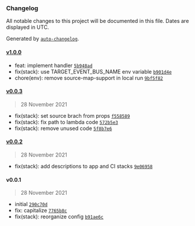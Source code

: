 ### Changelog

All notable changes to this project will be documented in this file. Dates are displayed in UTC.

Generated by [`auto-changelog`](https://github.com/CookPete/auto-changelog).

#### [v1.0.0](https://codecommit-vensi/v1/repos/compare/v0.0.3...v1.0.0)

- feat: implement handler [`5b948ad`](https://codecommit-vensi/v1/repos/commit/5b948ad930db90c41f9a0c8b347524204d46fbf4)
- fix(stack): use TARGET_EVENT_BUS_NAME env variable [`b901d4e`](https://codecommit-vensi/v1/repos/commit/b901d4e4baf69f66e87aff3fcd609f55a50b43ed)
- chore(env): remove source-map-support in local run [`9bf5f82`](https://codecommit-vensi/v1/repos/commit/9bf5f82f6d2d5c0fddc07cc2bdc7a797bd0c0d0d)

#### [v0.0.3](https://codecommit-vensi/v1/repos/compare/v0.0.2...v0.0.3)

> 28 November 2021

- fix(stack): set source brach from props [`f558589`](https://codecommit-vensi/v1/repos/commit/f558589f5be5bc0b5b9178b28365c2b6cd3283a2)
- fix(stack): fix path to lambda code [`572b5e3`](https://codecommit-vensi/v1/repos/commit/572b5e3c0f59c9e64eff8b953b0c5df1e206b859)
- fix(stack): remove unused code [`5f8b7e6`](https://codecommit-vensi/v1/repos/commit/5f8b7e63b04ddb7d6734c179709ba0533f684113)

#### [v0.0.2](https://codecommit-vensi/v1/repos/compare/v0.0.1...v0.0.2)

> 28 November 2021

- fix(stack): add descriptions to app and CI stacks [`9e06958`](https://codecommit-vensi/v1/repos/commit/9e06958795d3ef6084ba7b4b86370ff437698c27)

#### v0.0.1

> 28 November 2021

- initial [`290c70d`](https://codecommit-vensi/v1/repos/commit/290c70d2ce5f315ea38d206e8efcd0c63a4fbab3)
- fix: capitalize [`7765b8c`](https://codecommit-vensi/v1/repos/commit/7765b8c027726ce1bc3dc4f474fefa39985237e9)
- fix(stack): reorganize config [`b91ae6c`](https://codecommit-vensi/v1/repos/commit/b91ae6c4b8ccdf7ab7e17246377a46edab451ee5)
